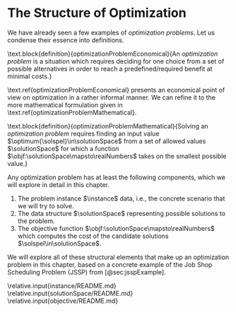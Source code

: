 # The Structure of Optimization

We have already seen a few examples of *optimization problems*.
Let us condense their essence into definitions.

\text.block{definition}{optimizationProblemEconomical}{An *optimization problem* is a situation which requires deciding for one choice from a set of possible alternatives in order to reach a predefined/required benefit at minimal costs.}

\text.ref{optimizationProblemEconomical} presents an economical point of view on optimization in a rather informal manner.
We can refine it to the more mathematical formulation given in \text.ref{optimizationProblemMathematical}.

\text.block{definition}{optimizationProblemMathematical}{Solving an *optimization problem* requires finding an input value $\optimum{\solspel}\in\solutionSpace$ from a set of allowed values $\solutionSpace$ for which a function $\objf:\solutionSpace\mapsto\realNumbers$ takes on the smallest possible value.}

Any optimization problem has at least the following components, which we will explore in detail in this chapter.

1. The problem instance&nbsp;$\instance$ data, i.e., the concrete scenario that we will try to solve.
2. The data structure $\solutionSpace$ representing possible solutions to the problem.
3. The objective function $\objf:\solutionSpace\mapsto\realNumbers$ which computes the cost of the candidate solutions $\solspel\in\solutionSpace$.

We will explore all of these structural elements that make up an optimization problem in this chapter, based on a concrete example of the Job Shop Scheduling Problem (JSSP) from [@sec:jsspExample].

\relative.input{instance/README.md}
\relative.input{solutionSpace/README.md}
\relative.input{objective/README.md}